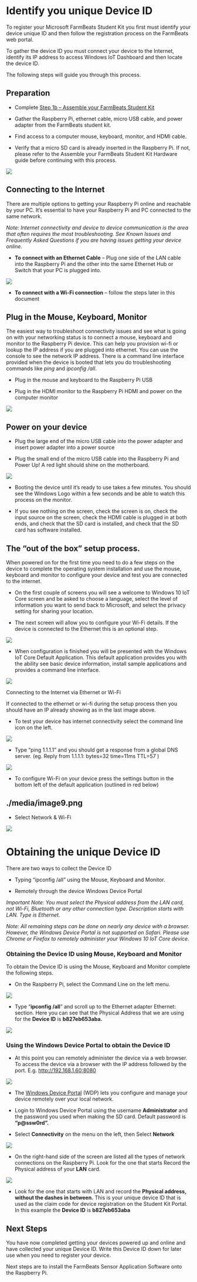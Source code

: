 Identify you unique Device ID
=============================

To register your Microsoft FarmBeats Student Kit you first must identify your
device unique ID and then follow the registration process on the FarmBeats web
portal.

To gather the device ID you must connect your device to the Internet, identify
its IP address to access Windows IoT Dashboard and then locate the device ID.

The following steps will guide you through this process.

Preparation
-----------

-   Complete [Step 1b – Assemble your FarmBeats Student
    Kit](https://github.com/farmbeatslabs/studentkit/blob/master/Indoor-m1/1b_Assemble_your_FarmBeats_Student_Kit_Hardware.md)

-   Gather the Raspberry Pi, ethernet cable, micro USB cable, and power adapter
    from the FarmBeats student kit.

-   Find access to a computer mouse, keyboard, monitor, and HDMI cable.

-   Verify that a micro SD card is already inserted in the Raspberry Pi. If not,
    please refer to the Assemble your FarmBeats Student Kit Hardware guide
    before continuing with this process.

![](media/c610a04f4848eca9a1f43db8e611cc4a.png)

Connecting to the Internet
--------------------------

There are multiple options to getting your Raspberry Pi online and reachable by
your PC. It’s essential to have your Raspberry Pi and PC connected to the same
network.

*Note: Internet connectivity and device to device communication is the area that
often requires the most troubleshooting. See Known Issues and Frequently Asked
Questions if you are having issues getting your device online.*

-   **To connect with an Ethernet Cable** – Plug one side of the LAN cable into
    the Raspberry Pi and the other into the same Ethernet Hub or Switch that
    your PC is plugged into.

![](media/75e575255504adca7f94b162988289f7.png)

-   **To connect with a Wi-Fi connection** – follow the steps later in this
    document

Plug in the Mouse, Keyboard, Monitor
------------------------------------

The easiest way to troubleshoot connectivity issues and see what is going on
with your networking status is to connect a mouse, keyboard and monitor to the
Raspberry Pi device. This can help you provision wi-fi or lookup the IP address
if you are plugged into ethernet. You can use the console to see the network IP
address. There is a command line interface provided when the device is booted
that lets you do troubleshooting commands like *ping* and *ipconfig /all*.

-   Plug in the mouse and keyboard to the Raspberry Pi USB

-   Plug in the HDMI monitor to the Raspberry Pi HDMI and power on the computer
    monitor

![](media/97af0e0ef4c49b4477377c73672fa852.png)

Power on your device
--------------------

-   Plug the large end of the micro USB cable into the power adapter and insert
    power adapter into a power source

-   Plug the small end of the micro USB cable into the Raspberry Pi and Power
    Up! A red light should shine on the motherboard.

![](media/d21ffa84ab8122ea6453101970a803a3.png)

-   Booting the device until it’s ready to use takes a few minutes. You should
    see the Windows Logo within a few seconds and be able to watch this process
    on the monitor.

-   If you see nothing on the screen, check the screen is on, check the input
    source on the screen, check the HDMI cable is plugged in at both ends, and
    check that the SD card is installed, and check that the SD card has software
    installed.

The “out of the box” setup process.
-----------------------------------

When powered on for the first time you need to do a few steps on the device to
complete the operating system installation and use the mouse, keyboard and
monitor to configure your device and test you are connected to the internet.

-   On the first couple of screens you will see a welcome to Windows 10 IoT Core
    screen and be asked to choose a language, select the level of information
    you want to send back to Microsoft, and select the privacy setting for
    sharing your location.

-   The next screen will allow you to configure your Wi-Fi details. If the
    device is connected to the Ethernet this is an optional step.

![](media/0eb869c7aede0e6380715461cee8a1d1.png)

-   When configuration is finished you will be presented with the Windows IoT
    Core Default Application. This default application provides you with the
    ability see basic device information, install sample applications and
    provides a command line interface.

![](media/4657ad99e1337bb3c7487df2ffea811d.png)

Connecting to the Internet via Ethernet or Wi-Fi

If connected to the ethernet or wi-fi during the setup process then you should
have an IP already showing as in the last image above.

-   To test your device has internet connectivity select the command line icon
    on the left.

![](media/4911d14bdf3184bcd08ee31c1d8de4e4.png)

-   Type “ping 1.1.1.1” and you should get a response from a global DNS server.
    (eg. Reply from 1.1.1.1: bytes=32 time=11ms TTL=57 )

![](media/4621f2e07d96bc858342980356c1fc32.png)

-   To configure Wi-Fi on your device press the settings button in the bottom
    left of the default application (outlined in red below)

./media/image9.png
------------------

-   Select Network & Wi-Fi

![](media/62a45df5f378f4c653be61e02b10e628.png)

Obtaining the unique Device ID
==============================

There are two ways to collect the Device ID

-   Typing “ipconfig /all” using the Mouse, Keyboard and Monitor.

-   Remotely through the device Windows Device Portal

*Important Note: You must select the Physical address from the LAN card, not
Wi-Fi, Bluetooth or any other connection type. Description starts with LAN. Type
is Ethernet.*

*Note: All remaining steps can be done on nearly any device with a browser.
However, the Windows Device Portal is not supported on Safari. Please use Chrome
or Firefox to remotely administer your Windows 10 IoT Core device.*

### Obtaining the Device ID using Mouse, Keyboard and Monitor

To obtain the Device ID is using the Mouse, Keyboard and Monitor complete the
following steps.

-   On the Raspberry Pi, select the Command Line on the left menu.

![](media/4911d14bdf3184bcd08ee31c1d8de4e4.png)

-   Type “**ipconfig /all**” and scroll up to the Ethernet adapter Ethernet:
    section. Here you can see that the Physical Address that we are using for
    the **Device ID** is **b827eb653aba.**

![](media/cbd4014b7ee451b27c33a8fc99e16641.png)

### Using the Windows Device Portal to obtain the Device ID

-   At this point you can remotely administer the device via a web browser. To
    access the device via a browser with the IP address followed by the port.
    E.g. <http://192.168.1.60:8080>

![](media/4657ad99e1337bb3c7487df2ffea811d.png)

-   The [Windows Device
    Portal](https://docs.microsoft.com/en-us/windows/iot-core/manage-your-device/DevicePortal)
    (WDP) lets you configure and manage your device remotely over your local
    network.

-   Login to Windows Device Portal using the username **Administrator** and the
    password you used when making the SD card. Default password is
    **“p\@ssw0rd”.**

-   Select **Connectivity** on the menu on the left, then Select **Network**

![](media/ff0b13a743e48640294ac95382bded13.png)

-   On the right-hand side of the screen are listed all the types of network
    connections on the Raspberry Pi. Look for the one that starts Record the
    Physical address of your **LAN** card.

![](media/8ab91e1fd79ce95e31b7d0c8f64f4b1e.png)

-   Look for the one that starts with LAN and record the **Physical address,
    without the dashes in between.** This is your unique device ID that is used
    as the claim code for device registration on the Student Kit Portal. In this
    example the **Device ID** is **b827eb653aba**

Next Steps
----------

You have now completed getting your devices powered up and online and have
collected your unique Device ID. Write this Device ID down for later use when
you need to register your device.

Next steps are to install the FarmBeats Sensor Application Software onto the
Raspberry Pi.
